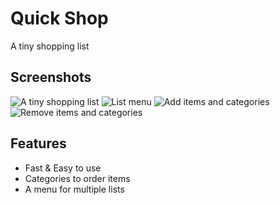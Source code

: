 # Quick Shop

A tiny shopping list

## Screenshots

![A tiny shopping list](res/list.jpg "A tiny shopping list")
![List menu](res/menu.jpg "List menu")
![Add items and categories](res/add.jpg "Add items and categories")
![Remove items and categories](res/rm.jpg "Remove items and categories")

## Features

- Fast & Easy to use
- Categories to order items
- A menu for multiple lists
